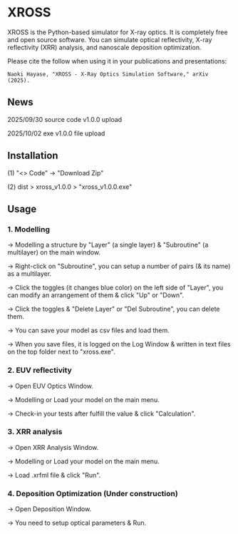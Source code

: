 # XROSS
XROSS is the Python-based simulator for X-ray optics. It is completely free and open source software. 
You can simulate optical reflectivity, X-ray reflectivity (XRR) analysis, and nanoscale deposition optimization.

Please cite the follow when using it in your publications and presentations:  

    Naoki Hayase, "XROSS - X-Ray Optics Simulation Software," arXiv (2025).

## News

2025/09/30 source code v1.0.0 upload 

2025/10/02 exe v1.0.0 file upload

## Installation

(1) "<> Code" → "Download Zip" 

(2) dist > xross_v1.0.0 > "xross_v1.0.0.exe"

## Usage

### 1. Modelling 
→ Modelling a structure by "Layer" (a single layer) & "Subroutine" (a multilayer) on the main window.

→ Right-click on "Subroutine", you can setup a number of pairs (& its name) as a multilayer.

→ Click the toggles (it changes blue color) on the left side of "Layer", you can modify an arrangement of them & click "Up" or "Down".

→ Click the toggles & "Delete Layer" or "Del Subroutine", you can delete them.

→ You can save your model as csv files and load them.

→ When you save files, it is logged on the Log Window & written in text files on the top folder next to "xross.exe".

### 2. EUV reflectivity 
→ Open EUV Optics Window. 

→ Modelling or Load your model on the main menu. 

→ Check-in your tests after fulfill the value & click "Calculation".

### 3. XRR analysis 
→ Open XRR Analysis Window. 

→ Modelling or Load your model on the main menu.

→ Load .xrfml file & click "Run".

### 4. Deposition Optimization (Under construction)
→ Open Deposition Window. 

→ You need to setup optical parameters & Run.



